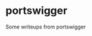 # portswigger

<!--
#field
CTF

#groups
Writeups

#languages
Python

#frames and libs

-->

Some writeups from portswigger
